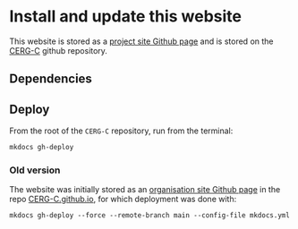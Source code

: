 # Install and update this website

This website is stored as a [project site Github page](https://pages.github.com) and is stored on the [CERG-C](https://github.com/CERG-C/CERG-C) github repository.

## Dependencies

<!-- mkpdfs-mkdocs
pip install weasyprint==52.5
pip install mkdocs-encryptcontent-plugin
pip install mike -->


## Deploy

From the root of the `CERG-C` repository, run from the terminal:

```bash
mkdocs gh-deploy
```

### Old version

The website was initially stored as an [organisation site Github page](https://pages.github.com) in the repo [CERG-C.github.io](https://github.com/CERG-C/CERG-C.github.io), for which deployment was done with:

```
mkdocs gh-deploy --force --remote-branch main --config-file mkdocs.yml
```